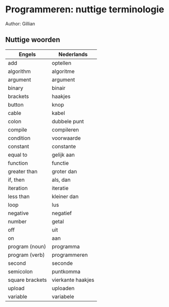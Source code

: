 # Programmeren: nuttige terminologie

Author: Gillian 

##  Nuttige woorden

| Engels | Nederlands |
|--|--|
|add | optellen|
|algorithm | algoritme|
|argument | argument|
|binary | binair|
|brackets | haakjes|
|button | knop|
|cable | kabel|
|colon | dubbele punt|
|compile | compileren|
|condition | voorwaarde|
|constant | constante|
|equal to | gelijk aan|
|function | functie|
|greater than | groter dan|
|if, then | als, dan|
|iteration | iteratie|
|less than | kleiner dan|
|loop | lus|
|negative | negatief|
|number | getal|
|off | uit|
|on | aan|
|program (noun) | programma|
|program (verb) | programmeren|
|second | seconde|
|semicolon | puntkomma|
|square brackets | vierkante haakjes|
|upload | uploaden|
|variable | variabele|
